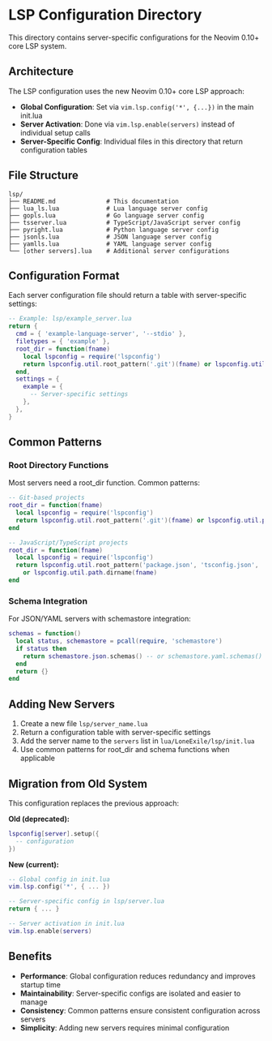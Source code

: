 # LSP Configuration Directory

This directory contains server-specific configurations for the Neovim 0.10+ core LSP system.

## Architecture

The LSP configuration uses the new Neovim 0.10+ core LSP approach:

- **Global Configuration**: Set via `vim.lsp.config('*', {...})` in the main init.lua
- **Server Activation**: Done via `vim.lsp.enable(servers)` instead of individual setup calls
- **Server-Specific Config**: Individual files in this directory that return configuration tables

## File Structure

```
lsp/
├── README.md              # This documentation
├── lua_ls.lua             # Lua language server config
├── gopls.lua              # Go language server config
├── tsserver.lua           # TypeScript/JavaScript server config
├── pyright.lua            # Python language server config
├── jsonls.lua             # JSON language server config
├── yamlls.lua             # YAML language server config
└── [other servers].lua    # Additional server configurations
```

## Configuration Format

Each server configuration file should return a table with server-specific settings:

```lua
-- Example: lsp/example_server.lua
return {
  cmd = { 'example-language-server', '--stdio' },
  filetypes = { 'example' },
  root_dir = function(fname)
    local lspconfig = require('lspconfig')
    return lspconfig.util.root_pattern('.git')(fname) or lspconfig.util.path.dirname(fname)
  end,
  settings = {
    example = {
      -- Server-specific settings
    },
  },
}
```

## Common Patterns

### Root Directory Functions

Most servers need a root_dir function. Common patterns:

```lua
-- Git-based projects
root_dir = function(fname)
  local lspconfig = require('lspconfig')
  return lspconfig.util.root_pattern('.git')(fname) or lspconfig.util.path.dirname(fname)
end

-- JavaScript/TypeScript projects
root_dir = function(fname)
  local lspconfig = require('lspconfig')
  return lspconfig.util.root_pattern('package.json', 'tsconfig.json', 'jsconfig.json', '.git')(fname) 
    or lspconfig.util.path.dirname(fname)
end
```

### Schema Integration

For JSON/YAML servers with schemastore integration:
```lua
schemas = function()
  local status, schemastore = pcall(require, 'schemastore')
  if status then
    return schemastore.json.schemas() -- or schemastore.yaml.schemas()
  end
  return {}
end
```

## Adding New Servers

1. Create a new file `lsp/server_name.lua`
2. Return a configuration table with server-specific settings
3. Add the server name to the `servers` list in `lua/LoneExile/lsp/init.lua`
4. Use common patterns for root_dir and schema functions when applicable

## Migration from Old System

This configuration replaces the previous approach:

**Old (deprecated):**
```lua
lspconfig[server].setup({
  -- configuration
})
```

**New (current):**
```lua
-- Global config in init.lua
vim.lsp.config('*', { ... })

-- Server-specific config in lsp/server.lua
return { ... }

-- Server activation in init.lua
vim.lsp.enable(servers)
```

## Benefits

- **Performance**: Global configuration reduces redundancy and improves startup time
- **Maintainability**: Server-specific configs are isolated and easier to manage
- **Consistency**: Common patterns ensure consistent configuration across servers
- **Simplicity**: Adding new servers requires minimal configuration